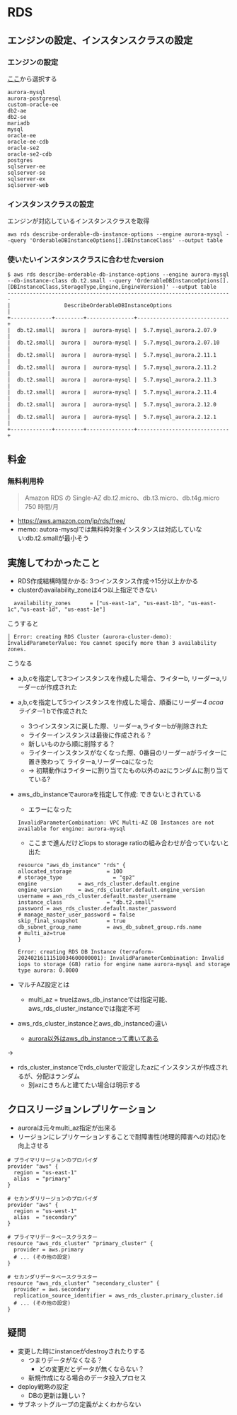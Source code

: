 # RDS
## エンジンの設定、インスタンスクラスの設定
### エンジンの設定
[ここ](https://docs.aws.amazon.com/cli/latest/reference/rds/describe-orderable-db-instance-options.html#options)から選択する
```
aurora-mysql
aurora-postgresql
custom-oracle-ee
db2-ae
db2-se
mariadb
mysql
oracle-ee
oracle-ee-cdb
oracle-se2
oracle-se2-cdb
postgres
sqlserver-ee
sqlserver-se
sqlserver-ex
sqlserver-web
```
### インスタンスクラスの設定
エンジンが対応しているインスタンスクラスを取得
```
aws rds describe-orderable-db-instance-options --engine aurora-mysql --query 'OrderableDBInstanceOptions[].DBInstanceClass' --output table
```

### 使いたいインスタンスクラスに合わせたversion
```
$ aws rds describe-orderable-db-instance-options --engine aurora-mysql --db-instance-class db.t2.small --query 'OrderableDBInstanceOptions[].[DBInstanceClass,StorageType,Engine,EngineVersion]' --output table
-----------------------------------------------------------------------
|                 DescribeOrderableDBInstanceOptions                  |
+-------------+---------+---------------+-----------------------------+
|  db.t2.small|  aurora |  aurora-mysql |  5.7.mysql_aurora.2.07.9    |
|  db.t2.small|  aurora |  aurora-mysql |  5.7.mysql_aurora.2.07.10   |
|  db.t2.small|  aurora |  aurora-mysql |  5.7.mysql_aurora.2.11.1    |
|  db.t2.small|  aurora |  aurora-mysql |  5.7.mysql_aurora.2.11.2    |
|  db.t2.small|  aurora |  aurora-mysql |  5.7.mysql_aurora.2.11.3    |
|  db.t2.small|  aurora |  aurora-mysql |  5.7.mysql_aurora.2.11.4    |
|  db.t2.small|  aurora |  aurora-mysql |  5.7.mysql_aurora.2.12.0    |
|  db.t2.small|  aurora |  aurora-mysql |  5.7.mysql_aurora.2.12.1    |
+-------------+---------+---------------+-----------------------------+
```

## 料金
### 無料利用枠
> Amazon RDS の Single-AZ db.t2.micro、db.t3.micro、db.t4g.micro 750 時間/月

- https://aws.amazon.com/jp/rds/free/
- memo: autora-mysqlでは無料枠対象インスタンスは対応していない:db.t2.smallが最小そう

## 実施してわかったこと
- RDS作成結構時間かかる: 3つインスタンス作成->15分以上かかる
- clusterのavailability_zoneは4つ以上指定できない
```
  availability_zones      = ["us-east-1a", "us-east-1b", "us-east-1c","us-east-1d", "us-east-1e"]
```
こうすると
```
│ Error: creating RDS Cluster (aurora-cluster-demo): InvalidParameterValue: You cannot specify more than 3 availability zones.
```
こうなる
- a,b,cを指定して3つインスタンスを作成した場合、ライターb, リーダーa,リーダーcが作成された
- a,b,cを指定して5つインスタンスを作成した場合、順番にリーダー*4 acaa ライター*1 bで作成された
  - 3つインスタンスに戻した際、リーダーa,ライターbが削除された
  - ライターインスタンスは最後に作成される？
  - 新しいものから順に削除する？
  - ライターインスタンスがなくなった際、0番目のリーダーaがライターに置き換わって ライターa,リーダーcaになった
  - -> 初期動作はライターに割り当てたもの以外のazにランダムに割り当てている?
- aws_db_instanceでauroraを指定して作成: できないとされている
  - エラーになった
  ```
  InvalidParameterCombination: VPC Multi-AZ DB Instances are not available for engine: aurora-mysql
  ```
  - ここまで進んだけどiops to storage ratioの組み合わせが合っていないと出た
  ```
  resource "aws_db_instance" "rds" {
  allocated_storage           = 100
  # storage_type                = "gp2"
  engine             = aws_rds_cluster.default.engine
  engine_version     = aws_rds_cluster.default.engine_version
  username = aws_rds_cluster.default.master_username
  instance_class              = "db.t2.small"
  password = aws_rds_cluster.default.master_password
  # manage_master_user_password = false
  skip_final_snapshot         = true
  db_subnet_group_name        = aws_db_subnet_group.rds.name
  # multi_az=true
  }
  ```
  ```
  Error: creating RDS DB Instance (terraform-20240216111518034600000001): InvalidParameterCombination: Invalid iops to storage (GB) ratio for engine name aurora-mysql and storage type aurora: 0.0000
  ```

- マルチAZ設定とは
  - multi_az = trueはaws_db_instanceでは指定可能、aws_rds_cluster_instanceでは指定不可
- aws_rds_cluster_instanceとaws_db_instanceの違い
  - [aurora以外はaws_db_instanceって書いてある](https://registry.terraform.io/providers/hashicorp/aws/latest/docs/resources/rds_cluster)

->
- rds_cluster_instanceでrds_clusterで設定したazにインスタンスが作成されるが、分配はランダム
  - 別azにきちんと建てたい場合は明示する

## クロスリージョンレプリケーション
- auroraは元々multi_az指定が出来る
- リージョンにレプリケーションすることで耐障害性(地理的障害への対応)を向上させる
```
# プライマリリージョンのプロバイダ
provider "aws" {
  region = "us-east-1"
  alias  = "primary"
}

# セカンダリリージョンのプロバイダ
provider "aws" {
  region = "us-west-1"
  alias  = "secondary"
}

# プライマリデータベースクラスター
resource "aws_rds_cluster" "primary_cluster" {
  provider = aws.primary
  # ... (その他の設定)
}

# セカンダリデータベースクラスター
resource "aws_rds_cluster" "secondary_cluster" {
  provider = aws.secondary
  replication_source_identifier = aws_rds_cluster.primary_cluster.id
  # ... (その他の設定)
}
```

## 疑問
- 変更した時にinstanceがdestroyされたりする
  - つまりデータがなくなる？
    - どの変更だとデータが無くならない？
  - 新規作成になる場合のデータ投入プロセス
- deploy戦略の設定
  - DBの更新は難しい？
- サブネットグループの定義がよくわからない


